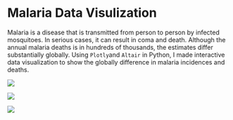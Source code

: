 # Malaria Data Visulization 

Malaria is a disease that is transmitted from person to person by infected mosquitoes. In serious cases, it can result in coma and death. Although the annual malaria deaths is in hundreds of thousands, the estimates differ substantially globally. Using `Plotly`and `Altair` in Python, I made interactive data visualization to show the globally difference in malaria incidences and deaths. 

![](https://github.com/JiamanBettyWu/InteractiveViz_Malaria/blob/main/graphs/malaria_incidence_around_world.gif)

![](https://github.com/JiamanBettyWu/InteractiveViz_Malaria/blob/main/graphs/malaria_death_world.gif)

![](https://github.com/JiamanBettyWu/InteractiveViz_Malaria/blob/main/graphs/death_by_age_group.gif)

